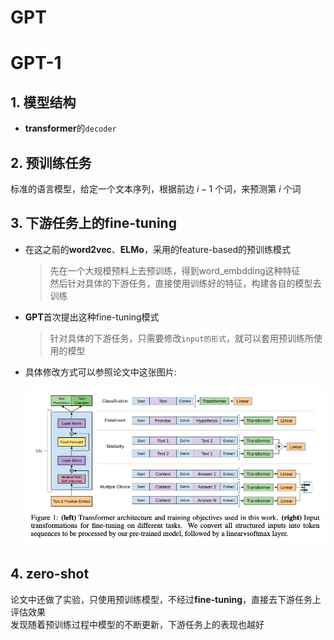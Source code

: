 # GPT

# GPT-1
## 1. 模型结构
- **transformer**的`decoder`

## 2. 预训练任务
标准的语言模型，给定一个文本序列，根据前边 $i-1$ 个词，来预测第 $i$ 个词

## 3. 下游任务上的fine-tuning
- 在这之前的**word2vec**、**ELMo**，采用的feature-based的预训练模式
    > 先在一个大规模预料上去预训练，得到word_embdding这种特征  
    > 然后针对具体的下游任务，直接使用训练好的特征，构建各自的模型去训练
- **GPT**首次提出这种fine-tuning模式
    > 针对具体的下游任务，只需要修改`input的形式`，就可以套用预训练所使用的模型
- 具体修改方式可以参照论文中这张图片:

    ![GPT1_fine_tuning.jpg](jpgs/GPT1_fine_tuning.jpg) 

## 4. zero-shot
论文中还做了实验，只使用预训练模型，不经过**fine-tuning**，直接去下游任务上评估效果  
发现随着预训练过程中模型的不断更新，下游任务上的表现也越好
